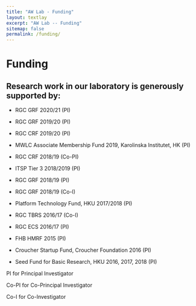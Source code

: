 ```yaml
---
title: "AW Lab - Funding"
layout: textlay
excerpt: "AW Lab -- Funding"
sitemap: false
permalink: /funding/
---
```



# Funding
## Research work in our laboratory is generously supported by:
- RGC GRF 2020/21 (PI)

- RGC GRF 2019/20 (PI)

- RGC CRF 2019/20 (PI)

- MWLC Associate Membership Fund 2019, Karolinska Institutet, HK (PI)

- RGC CRF 2018/19 (Co-PI)

- ITSP Tier 3 2018/2019 (PI)

- RGC GRF 2018/19 (PI)

- RGC GRF 2018/19 (Co-I)

- Platform Technology Fund, HKU 2017/2018 (PI)

- RGC TBRS 2016/17 (Co-I)

- RGC ECS 2016/17 (PI)

- FHB HMRF 2015 (PI)

- Croucher Startup Fund, Croucher Foundation 2016 (PI)

- Seed Fund for Basic Research, HKU 2016, 2017, 2018 (PI)

PI for Principal Investigator

Co-PI for Co-Principal Investigator

Co-I for Co-Investigator

